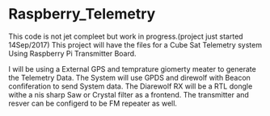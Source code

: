 # Raspberry_Telemetry
This code is not jet compleet but work in progress.(project just started 14Sep/2017)
This project will have the files for a Cube Sat Telemetry system Using Raspberry Pi Transmitter Board.

I will be using a External GPS and temprature giomerty meater to generate the Telemetry Data.
The System will use GPDS and direwolf with Beacon confiferation to send System data.
The Diarewolf RX will be a RTL dongle withe a nis sharp Saw or Crystal filter as a frontend.
The transmitter and resver can be configerd to be FM repeater as well.
